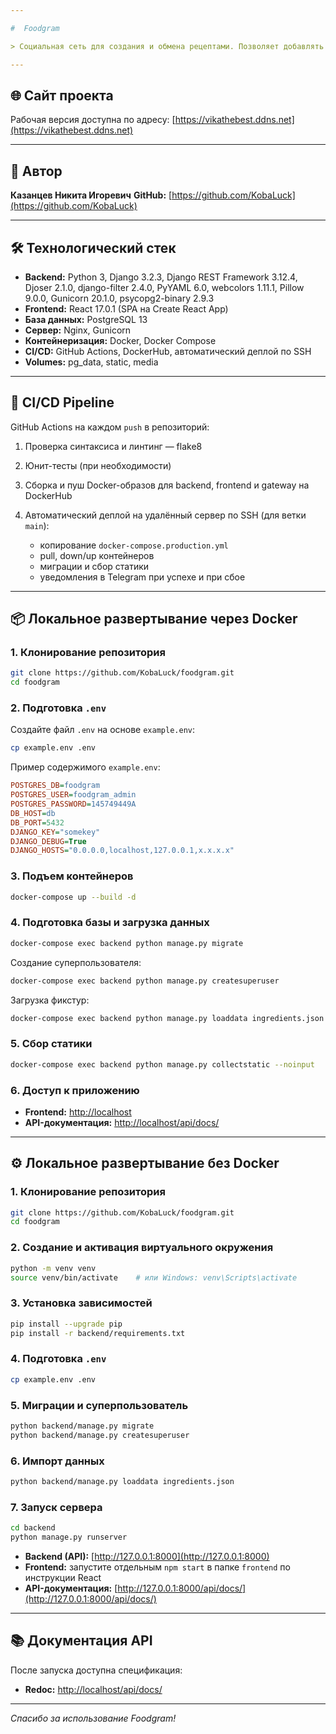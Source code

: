 ```yaml
---

#  Foodgram

> Социальная сеть для создания и обмена рецептами. Позволяет добавлять рецепты в корзину для автоматического формирования списка покупок.

---
```


## 🌐 Сайт проекта

Рабочая версия доступна по адресу: [https://vikathebest.ddns.net](https://vikathebest.ddns.net)

---

## 👤 Автор

**Казанцев Никита Игоревич**
**GitHub:** [https://github.com/KobaLuck](https://github.com/KobaLuck)

---

## 🛠️ Технологический стек

* **Backend:** Python 3, Django 3.2.3, Django REST Framework 3.12.4, Djoser 2.1.0, django-filter 2.4.0, PyYAML 6.0, webcolors 1.11.1, Pillow 9.0.0, Gunicorn 20.1.0, psycopg2-binary 2.9.3
* **Frontend:** React 17.0.1 (SPA на Create React App)
* **База данных:** PostgreSQL 13
* **Сервер:** Nginx, Gunicorn
* **Контейнеризация:** Docker, Docker Compose
* **CI/CD:** GitHub Actions, DockerHub, автоматический деплой по SSH
* **Volumes:** pg\_data, static, media

---

## 🚀 CI/CD Pipeline

GitHub Actions на каждом `push` в репозиторий:

1. Проверка синтаксиса и линтинг — flake8
2. Юнит-тесты (при необходимости)
3. Сборка и пуш Docker-образов для backend, frontend и gateway на DockerHub
4. Автоматический деплой на удалённый сервер по SSH (для ветки `main`):

   * копирование `docker-compose.production.yml`
   * pull, down/up контейнеров
   * миграции и сбор статики
   * уведомления в Telegram при успехе и при сбое

---

## 📦 Локальное развертывание через Docker

### 1. Клонирование репозитория

```bash
git clone https://github.com/KobaLuck/foodgram.git
cd foodgram
```

### 2. Подготовка `.env`

Создайте файл `.env` на основе `example.env`:

```bash
cp example.env .env
```

Пример содержимого `example.env`:

```ini
POSTGRES_DB=foodgram
POSTGRES_USER=foodgram_admin
POSTGRES_PASSWORD=145749449A
DB_HOST=db
DB_PORT=5432
DJANGO_KEY="somekey"
DJANGO_DEBUG=True
DJANGO_HOSTS="0.0.0.0,localhost,127.0.0.1,x.x.x.x"
```

### 3. Подъем контейнеров

```bash
docker-compose up --build -d
```

### 4. Подготовка базы и загрузка данных

```bash
docker-compose exec backend python manage.py migrate
```

Создание суперпользователя:

```bash
docker-compose exec backend python manage.py createsuperuser
```

Загрузка фикстур:

```bash
docker-compose exec backend python manage.py loaddata ingredients.json
```

### 5. Сбор статики

```bash
docker-compose exec backend python manage.py collectstatic --noinput
```

### 6. Доступ к приложению

* **Frontend:** [http://localhost](http://localhost)
* **API-документация:** [http://localhost/api/docs/](http://localhost/api/docs/)

---

## ⚙️ Локальное развертывание **без Docker**

### 1. Клонирование репозитория

```bash
git clone https://github.com/KobaLuck/foodgram.git
cd foodgram
```

### 2. Создание и активация виртуального окружения

```bash
python -m venv venv
source venv/bin/activate    # или Windows: venv\Scripts\activate
```

### 3. Установка зависимостей

```bash
pip install --upgrade pip
pip install -r backend/requirements.txt
```

### 4. Подготовка `.env`

```bash
cp example.env .env
```

### 5. Миграции и суперпользователь

```bash
python backend/manage.py migrate
python backend/manage.py createsuperuser
```

### 6. Импорт данных

```bash
python backend/manage.py loaddata ingredients.json
```

### 7. Запуск сервера

```bash
cd backend
python manage.py runserver
```

* **Backend (API):** [http://127.0.0.1:8000](http://127.0.0.1:8000)
* **Frontend:** запустите отдельным `npm start` в папке `frontend` по инструкции React
* **API-документация:** [http://127.0.0.1:8000/api/docs/](http://127.0.0.1:8000/api/docs/)

---

## 📚 Документация API

После запуска доступна спецификация:

* **Redoc:** [http://localhost/api/docs/](http://localhost/api/docs/)

---

*Спасибо за использование Foodgram!*
